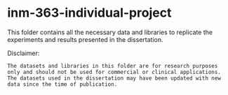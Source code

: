 # inm-363-individual-project


This folder contains all the necessary data and libraries to replicate the experiments and results presented in the dissertation.


Disclaimer:

    The datasets and libraries in this folder are for research purposes only and should not be used for commercial or clinical applications.
    The datasets used in the dissertation may have been updated with new data since the time of publication.
